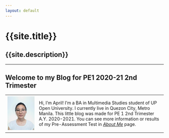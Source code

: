 ```yaml
---
layout: default
---
```

# {{site.title}}
{{site.description}}
---

***
## Welcome to my Blog for PE1 2020-21 2nd Trimester

<table style="max-width: 800px">
  <tr>
    <td><img src="assets/img/white background w glasses_compressed--cropped-resized.png" alt="Profile Picture: Image of a girl in a ponytail, wearing pointy-rimmed eyeglasses" max-width="200"></td>
    <td>
      <p>Hi, I’m April! I’m a BA in Multimedia Studies student of UP Open University. I currently live in Quezon City, Metro Manila. This little blog was made for PE 1 2nd Trimester A.Y. 2020-2021. You can see more information or results of my Pre-Assessment Test in <a href="about.md"><i>About Me</i></a> page.</p>
    </td>
  </tr>
</table>
